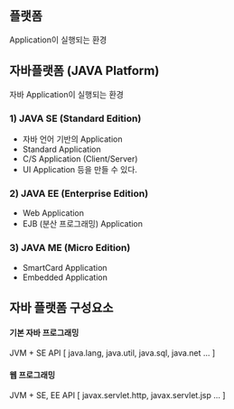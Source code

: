 ## 플랫폼
Application이 실행되는 환경

## 자바플랫폼 (JAVA Platform)
자바 Application이 실행되는 환경

### 1) JAVA SE (Standard Edition)
* 자바 언어 기반의 Application
* Standard Application
*  C/S Application (Client/Server)
*  UI Application
등을 만들 수 있다.

### 2) JAVA EE (Enterprise Edition)
* Web Application
* EJB (분산 프로그래밍) Application

### 3) JAVA ME (Micro Edition)
* SmartCard Application
* Embedded Application

## 자바 플랫폼 구성요소

#### 기본 자바 프로그래밍
JVM + SE API [ java.lang, java.util, java.sql, java.net ... ]

#### 웹 프로그래밍
JVM + SE, EE API [ javax.servlet.http, javax.servlet.jsp ... ]
<!--stackedit_data:
eyJoaXN0b3J5IjpbLTE0OTg4ODE2NTUsLTE1OTU0NzY0OF19
-->